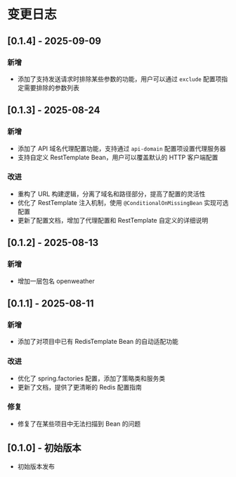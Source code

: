 # 变更日志

## [0.1.4] - 2025-09-09

### 新增

- 添加了支持发送请求时排除某些参数的功能，用户可以通过 `exclude` 配置项指定需要排除的参数列表

## [0.1.3] - 2025-08-24

### 新增

- 添加了 API 域名代理配置功能，支持通过 `api-domain` 配置项设置代理服务器
- 支持自定义 RestTemplate Bean，用户可以覆盖默认的 HTTP 客户端配置

### 改进

- 重构了 URL 构建逻辑，分离了域名和路径部分，提高了配置的灵活性
- 优化了 RestTemplate 注入机制，使用 `@ConditionalOnMissingBean` 实现可选配置
- 更新了配置文档，增加了代理配置和 RestTemplate 自定义的详细说明

## [0.1.2] - 2025-08-13

### 新增

- 增加一层包名 openweather

## [0.1.1] - 2025-08-11

### 新增

- 添加了对项目中已有 RedisTemplate Bean 的自动适配功能

### 改进

- 优化了 spring.factories 配置，添加了策略类和服务类
- 更新了文档，提供了更清晰的 Redis 配置指南

### 修复

- 修复了在某些项目中无法扫描到 Bean 的问题

## [0.1.0] - 初始版本

- 初始版本发布
